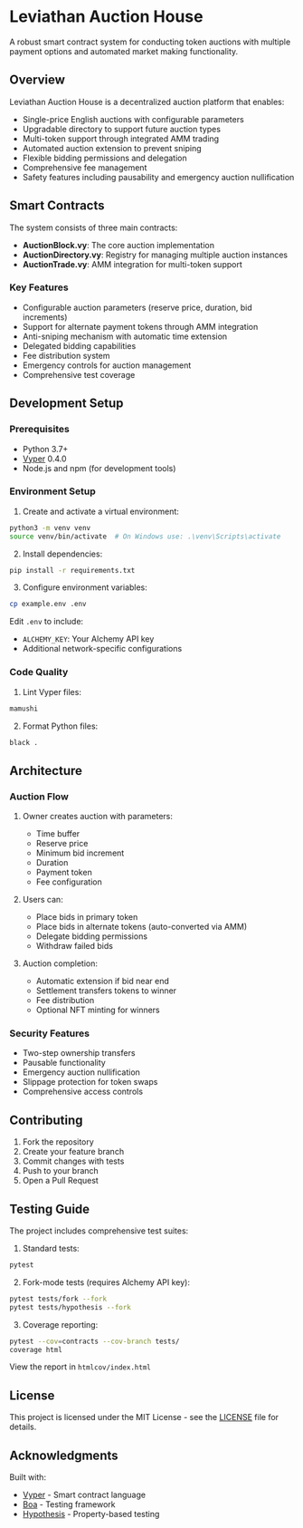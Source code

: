 # Leviathan Auction House

A robust smart contract system for conducting token auctions with multiple payment options and automated market making functionality.

## Overview

Leviathan Auction House is a decentralized auction platform that enables:
- Single-price English auctions with configurable parameters
- Upgradable directory to support future auction types
- Multi-token support through integrated AMM trading
- Automated auction extension to prevent sniping
- Flexible bidding permissions and delegation
- Comprehensive fee management
- Safety features including pausability and emergency auction nullification

## Smart Contracts

The system consists of three main contracts:

- **AuctionBlock.vy**: The core auction implementation
- **AuctionDirectory.vy**: Registry for managing multiple auction instances
- **AuctionTrade.vy**: AMM integration for multi-token support

### Key Features

- Configurable auction parameters (reserve price, duration, bid increments)
- Support for alternate payment tokens through AMM integration
- Anti-sniping mechanism with automatic time extension
- Delegated bidding capabilities
- Fee distribution system
- Emergency controls for auction management
- Comprehensive test coverage

## Development Setup

### Prerequisites

- Python 3.7+
- [Vyper](https://docs.vyperlang.org/en/stable/installing-vyper.html) 0.4.0
- Node.js and npm (for development tools)

### Environment Setup

1. Create and activate a virtual environment:
```bash
python3 -m venv venv
source venv/bin/activate  # On Windows use: .\venv\Scripts\activate
```

2. Install dependencies:
```bash
pip install -r requirements.txt
```

3. Configure environment variables:
```bash
cp example.env .env
```

Edit `.env` to include:
- `ALCHEMY_KEY`: Your Alchemy API key
- Additional network-specific configurations

### Code Quality

1. Lint Vyper files:
```bash
mamushi
```

2. Format Python files:
```bash
black .
```

## Architecture

### Auction Flow

1. Owner creates auction with parameters:
   - Time buffer
   - Reserve price
   - Minimum bid increment
   - Duration
   - Payment token
   - Fee configuration

2. Users can:
   - Place bids in primary token
   - Place bids in alternate tokens (auto-converted via AMM)
   - Delegate bidding permissions
   - Withdraw failed bids

3. Auction completion:
   - Automatic extension if bid near end
   - Settlement transfers tokens to winner
   - Fee distribution
   - Optional NFT minting for winners

### Security Features

- Two-step ownership transfers
- Pausable functionality
- Emergency auction nullification
- Slippage protection for token swaps
- Comprehensive access controls

## Contributing

1. Fork the repository
2. Create your feature branch
3. Commit changes with tests
4. Push to your branch
5. Open a Pull Request

## Testing Guide

The project includes comprehensive test suites:

1. Standard tests:
```bash
pytest
```

2. Fork-mode tests (requires Alchemy API key):
```bash
pytest tests/fork --fork
pytest tests/hypothesis --fork
```

3. Coverage reporting:
```bash
pytest --cov=contracts --cov-branch tests/
coverage html
```

View the report in `htmlcov/index.html`

## License

This project is licensed under the MIT License - see the [LICENSE](LICENSE) file for details.

## Acknowledgments

Built with:
- [Vyper](https://vyperlang.org/) - Smart contract language
- [Boa](https://github.com/vyperlang/titanoboa) - Testing framework
- [Hypothesis](https://hypothesis.works/) - Property-based testing
